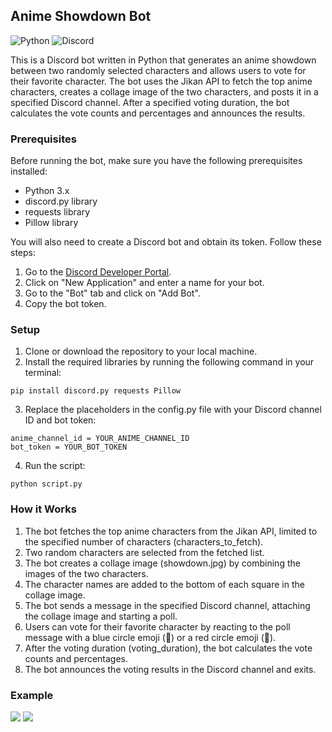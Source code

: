 ## Anime Showdown Bot

![Python](https://img.shields.io/badge/python-3670A0?style=for-the-badge&logo=python&logoColor=ffdd54) ![Discord](https://img.shields.io/badge/Discord-%235865F2.svg?style=for-the-badge&logo=discord&logoColor=white)

This is a Discord bot written in Python that generates an anime showdown between two randomly selected characters and allows users to vote for their favorite character. The bot uses the Jikan API to fetch the top anime characters, creates a collage image of the two characters, and posts it in a specified Discord channel. After a specified voting duration, the bot calculates the vote counts and percentages and announces the results.

### Prerequisites
Before running the bot, make sure you have the following prerequisites installed:
- Python 3.x
- discord.py library
- requests library
- Pillow library

You will also need to create a Discord bot and obtain its token. Follow these steps:
1. Go to the [Discord Developer Portal](https://discord.com/developers/applications).
2. Click on "New Application" and enter a name for your bot.
3. Go to the "Bot" tab and click on "Add Bot".
4. Copy the bot token.


### Setup
1. Clone or download the repository to your local machine.
2. Install the required libraries by running the following command in your terminal:
```
pip install discord.py requests Pillow
```
3. Replace the placeholders in the config.py file with your Discord channel ID and bot token:
```
anime_channel_id = YOUR_ANIME_CHANNEL_ID
bot_token = YOUR_BOT_TOKEN
```
4. Run the script: 
```
python script.py
```

### How it Works
1. The bot fetches the top anime characters from the Jikan API, limited to the specified number of characters (characters_to_fetch).
2. Two random characters are selected from the fetched list.
3. The bot creates a collage image (showdown.jpg) by combining the images of the two characters.
4. The character names are added to the bottom of each square in the collage image.
5. The bot sends a message in the specified Discord channel, attaching the collage image and starting a poll.
6. Users can vote for their favorite character by reacting to the poll message with a blue circle emoji (🔵) or a red circle emoji (🔴).
7. After the voting duration (voting_duration), the bot calculates the vote counts and percentages.
8. The bot announces the voting results in the Discord channel and exits.

### Example
![](https://i.imgur.com/SV3jV4M.png)
![](https://i.imgur.com/mrRrNa9.png)